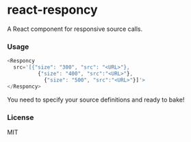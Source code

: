 # react-responcy
A React component for responsive source calls.

### Usage

```javascript
<Responcy
  src='[{"size": "300", "src": "<URL>"}, 
          {"size": "400", "src":"<URL>"},
            {"size": "500", "src":"<URL>"}]'>
</Responcy>
```

You need to specify your source definitions and ready to bake!

### License

MIT
